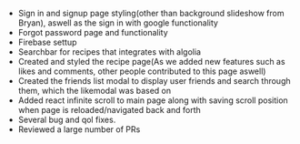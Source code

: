 - Sign in and signup page styling(other than background slideshow from Bryan), aswell as the sign in with google functionality
- Forgot password page and functionality
- Firebase settup
- Searchbar for recipes that integrates with algolia 
- Created and styled the recipe page(As we added new features such as likes and comments, other people contributed to this page aswell)
- Created the friends list modal to display user friends and search through them, which the likemodal was based on
- Added react infinite scroll to main page along with saving scroll position when page is reloaded/navigated back and forth
- Several bug and qol fixes.
- Reviewed a large number of PRs
